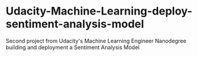 # Udacity-Machine-Learning-deploy-sentiment-analysis-model
Second project from Udacity's Machine Learning Engineer Nanodegree building and deployment a Sentiment Analysis Model
